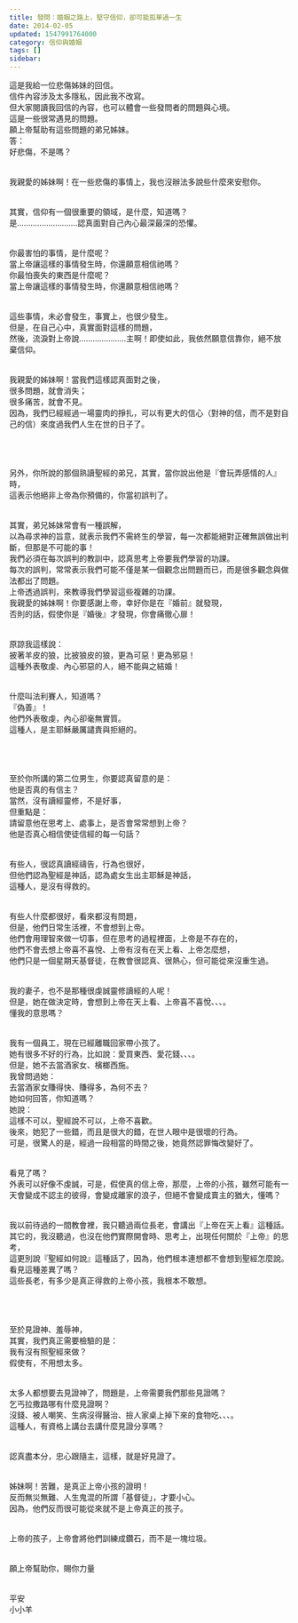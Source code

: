 ```yaml
---
title: 發問：婚姻之路上，堅守信仰，卻可能孤單過一生
date: 2014-02-05
updated: 1547991764000
category: 信仰與婚姻
tags: []
sidebar: 
---
```


<p>這是我給一位悲傷姊妹的回信。<br/>信件內容涉及太多隱私，因此我不改寫。<br/>但大家閱讀我回信的內容，也可以體會一些發問者的問題與心境。<br/>這是一些很常遇見的問題。<br/>願上帝幫助有這些問題的弟兄姊妹。<br/><!--more-->答：<br/>好悲傷，不是嗎？<br/> <br/><br/>我親愛的姊妹啊！在一些悲傷的事情上，我也沒辦法多說些什麼來安慰你。<br/> <br/><br/>其實，信仰有一個很重要的領域，是什麼，知道嗎？<br/>是………………………認真面對自己內心最深最深的恐懼。<br/> <br/><br/>你最害怕的事情，是什麼呢？<br/>當上帝讓這樣的事情發生時，你還願意相信祂嗎？<br/>你最怕喪失的東西是什麼呢？<br/>當上帝讓這樣的事情發生時，你還願意相信祂嗎？<br/> <br/><br/>這些事情，未必會發生，事實上，也很少發生。<br/>但是，在自己心中，真實面對這樣的問題，<br/>然後，流淚對上帝說…………………主啊！即使如此，我依然願意信靠你，絕不放棄信仰。<br/> <br/><br/>我親愛的姊妹啊！當我們這樣認真面對之後，<br/>很多問題，就會消失；<br/>很多痛苦，就會不見。<br/>因為，我們已經經過一場靈肉的掙扎，可以有更大的信心（對神的信，而不是對自己的信）來度過我們人生在世的日子了。<br/> <br/> <br/><br/><br/>另外，你所說的那個熟讀聖經的弟兄，其實，當你說出他是『會玩弄感情的人』時，<br/>這表示他絕非上帝為你預備的，你當初誤判了。<br/> <br/><br/>其實，弟兄姊妹常會有一種誤解，<br/>以為尋求神的旨意，就表示我們不需終生的學習，每一次都能絕對正確無誤做出判斷，但那是不可能的事！<br/>我們必須在每次誤判的教訓中，認真思考上帝要我們學習的功課。<br/>每次的誤判，常常表示我們可能不僅是某一個觀念出問題而已，而是很多觀念與做法都出了問題。<br/>上帝透過誤判，來教導我們學習這些複雜的功課。<br/>我親愛的姊妹啊！你要感謝上帝，幸好你是在『婚前』就發現，<br/>否則的話，假使你是『婚後』才發現，你會痛徹心扉！<br/> <br/><br/>原諒我這樣說：<br/>披著羊皮的狼，比披狼皮的狼，更為可惡！更為邪惡！<br/>這種外表敬虔、內心邪惡的人，絕不能與之結婚！<br/> <br/><br/>什麼叫法利賽人，知道嗎？<br/>『偽善』！<br/>他們外表敬虔，內心卻毫無實質。<br/>這種人，是主耶穌嚴厲譴責與拒絕的。<br/> <br/> <br/><br/><br/>至於你所講的第二位男生，你要認真留意的是：<br/>他是否真的有信主？<br/>當然，沒有讀經靈修，不是好事，<br/>但重點是：<br/>請留意他在思考上、處事上，是否會常常想到上帝？<br/>他是否真心相信使徒信經的每一句話？<br/> <br/><br/>有些人，很認真讀經禱告，行為也很好，<br/>但他們認為聖經是神話，認為處女生出主耶穌是神話，<br/>這種人，是沒有得救的。<br/> <br/><br/>有些人什麼都很好，看來都沒有問題，<br/>但是，他們日常生活裡，不會想到上帝。<br/>他們會用理智來做一切事，但在思考的過程裡面，上帝是不存在的，<br/>他們不會去想上帝喜不喜悅、上帝有沒有在天上看、上帝怎麼想，<br/>他們只是一個星期天基督徒，在教會很認真、很熱心，但可能從來沒重生過。<br/> <br/> <br/>我的妻子，也不是那種很虔誠靈修讀經的人呢！<br/>但是，她在做決定時，會想到上帝在天上看、上帝喜不喜悅、、、。<br/>懂我的意思嗎？<br/> <br/><br/>我有一個員工，現在已經離職回家帶小孩了。<br/>她有很多不好的行為，比如說：愛買東西、愛花錢、、、。<br/>但是，她不去當酒家女、檳榔西施。<br/>我曾問過她：<br/>去當酒家女賺得快、賺得多，為何不去？<br/>她如何回答，你知道嗎？<br/>她說：<br/>這樣不可以，聖經說不可以，上帝不喜歡。<br/>後來，她犯了一些錯，而且是很大的錯，在世人眼中是很壞的行為。<br/>可是，很驚人的是，經過一段相當的時間之後，她竟然認罪悔改變好了。<br/> <br/><br/>看見了嗎？<br/>外表可以好像不虔誠，可是，假使真的信上帝，那麼，上帝的小孩，雖然可能有一天會變成不認主的彼得，會變成離家的浪子，但絕不會變成賣主的猶大，懂嗎？<br/> <br/> <br/>我以前待過的一間教會裡，我只聽過兩位長老，會講出『上帝在天上看』這種話。<br/>其它的，我沒聽過，也沒在他們實際開會時、思考上，出現任何關於『上帝』的思考，<br/>這更別說『聖經如何說』這種話了，因為，他們根本連想都不會想到聖經怎麼說。<br/>看見這種差異了嗎？<br/>這些長老，有多少是真正得救的上帝小孩，我根本不敢想。<br/> <br/> <br/><br/><br/>至於見證神、羞辱神，<br/>其實，我們真正需要檢驗的是：<br/>我有沒有照聖經來做？<br/>假使有，不用想太多。<br/> <br/><br/>太多人都想要去見證神了，問題是，上帝需要我們那些見證嗎？<br/>乞丐拉撒路哪有什麼見證啊？<br/>沒錢、被人嘲笑、生病沒得醫治、撿人家桌上掉下來的食物吃、、、。<br/>這種人，有資格上講台去講什麼見證分享嗎？<br/> <br/><br/>認真盡本分，忠心跟隨主，這樣，就是好見證了。<br/> <br/><br/> 姊妹啊！苦難，是真正上帝小孩的證明！<br/>反而無災無難、人生鬼混的所謂「基督徒」，才要小心。<br/>因為，他們反而很可能從來就不是上帝真正的孩子。<br/> <br/><br/>上帝的孩子，上帝會將他們訓練成鑽石，而不是一塊垃圾。<br/><br/> <br/>願上帝幫助你，賜你力量<br/> <br/> <br/>平安<br/>小小羊<br/> <br/> <br/> <br/><br/><br/><br/><br/></p>